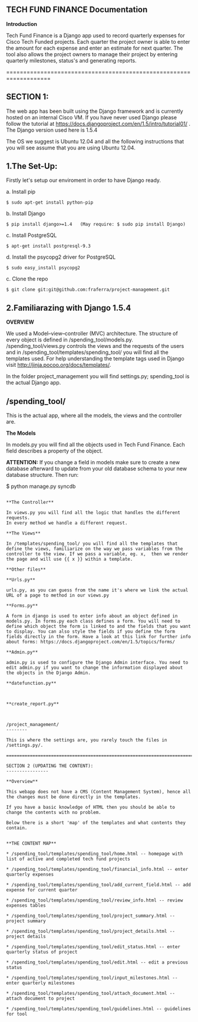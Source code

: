 TECH FUND FINANCE Documentation
----------------------

**Introduction**

  Tech Fund Finance is a Django app used to record quarterly expenses for Cisco Tech Funded projects. Each quarter the project owner is able to enter the amount for each expense and enter an estimate for next quarter. The tool also allows the project owners to manage their project by entering quarterly milestones, status's and generating reports.
  
===================================================================

SECTION 1:
----------

The web app has been built using the Django framework and is currently hosted on an internal Cisco VM. If you have never used Django please follow the tutorial at https://docs.djangoproject.com/en/1.5/intro/tutorial01/ . The Django version used here is 1.5.4

The OS we suggest is Ubuntu 12.04 and all the following instructions that you will see assume that you are using Ubuntu 12.04. 

1.The Set-Up:
-------------
Firstly let's setup our enviroment in order to have Django ready.

a. Install pip
```
$ sudo apt-get install python-pip
```
b. Install Django
```
$ pip install django>=1.4   (May require: $ sudo pip install Django)
```
c. Install PostgreSQL
```
$ apt-get install postgresql-9.3
```
d. Install the psycopg2 driver for PostgreSQL
```
$ sudo easy_install psycopg2
```
c. Clone the repo
```
$ git clone git:git@github.com:fraferra/project-management.git
```
2.Familiarazing with Django 1.5.4
--------
**OVERVIEW**

We used a Model–view–controller (MVC) architecture. The structure of every object is defined in /spending_tool/models.py. /spending_tool/views.py controls the views and the requests of the users and in /spending_tool/templates/spending_tool/ you will find all the templates used. For help understanding the template tags used in Django visit http://jinja.pocoo.org/docs/templates/.

In the folder project_management you will find settings.py; spending_tool is the actual Django app.

/spending_tool/
------

This is the actual app, where all the models, the views and the controller are.

**The Models**

  In models.py you will find all the objects used in Tech Fund Finance. Each field describes a property of the object.
  
  **ATTENTION:** If you change a field in models make sure to create a new database afterward to update from your old database schema to your new database structure. Then run:

  $ python manage.py syncdb
  ```

**The Controller**

  In views.py you will find all the logic that handles the different requests. 
  In every method we handle a different request. 
  
**The Views**

  In /templates/spending_tool/ you will find all the templates that define the views, familiarize on the way we pass variables from the controller to the view. If we pass a variable, eg. x,  then we render the page and will use {{ x }} within a template.
  
**Other files**
  
  **Urls.py**
 
  urls.py, as you can guess from the name it's where we link the actual URL of a page to method in our views.py
  
  **Forms.py**
  
  A form in django is used to enter info about an object defined in models.py. In forms.py each class defines a form. You will need to define which object the form is linked to and the fields that you want to display. You can also style the fields if you define the form fields directly in the form. Have a look at this link for further info about forms: https://docs.djangoproject.com/en/1.5/topics/forms/ 

  **Admin.py**

  admin.py is used to configure the Django Admin interface. You need to edit admin.py if you want to change the information displayed about the objects in the Django Admin.
  
  **datefunction.py**
  
  

  **create_report.py**


  
/project_management/
--------

This is where the settings are, you rarely touch the files in /settings.py/.

========================================================================================
  
SECTION 2 (UPDATING THE CONTENT):
----------------

**Overview**

This webapp does not have a CMS (Content Management System), hence all the changes must be done directly in the templates.

If you have a basic knowledge of HTML then you should be able to change the contents with no problem.

Below there is a short 'map' of the templates and what contents they contain.


**THE CONTENT MAP**

* /spending_tool/templates/spending_tool/home.html -- homepage with list of active and completed tech fund projects

* /spending_tool/templates/spending_tool/financial_info.html -- enter quarterly expenses

* /spending_tool/templates/spending_tool/add_current_field.html -- add expense for current quarter

* /spending_tool/templates/spending_tool/review_info.html -- review expenses tables

* /spending_tool/templates/spending_tool/project_summary.html -- project summary

* /spending_tool/templates/spending_tool/project_details.html -- project details

* /spending_tool/templates/spending_tool/edit_status.html -- enter quarterly status of project

* /spending_tool/templates/spending_tool/edit.html -- edit a previous status

* /spending_tool/templates/spending_tool/input_milestones.html -- enter quarterly milestones

* /spending_tool/templates/spending_tool/attach_document.html -- attach document to project

* /spending_tool/templates/spending_tool/guidelines.html -- guidelines for tool
